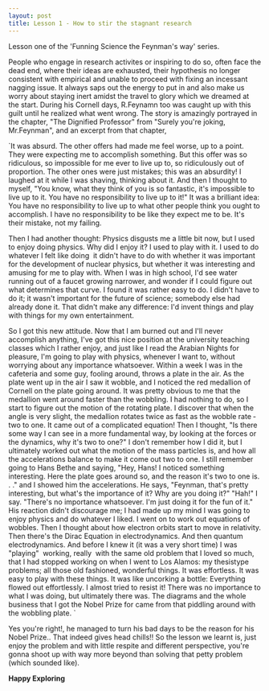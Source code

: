 ```yaml
---
layout: post
title: Lesson 1 - How to stir the stagnant research 
---
```


Lesson one of the 'Funning Science the Feynman's way' series.

People who engage in research activites or inspiring to do so, often face the dead end, where 
their ideas are exhausted, their hypothesis no longer consistent with empirical and unable to proceed 
with fixing an incessant nagging issue. It always saps out the energy to put in and also make us worry about
staying inert amidst the travel to glory which we dreamed at the start. During his Cornell days, R.Feynamn too
was caught up with this guilt until he realized what went wrong. The story is amazingly portrayed in the chapter,
"The Dignified Professor" from "Surely you're joking, Mr.Feynman", and an excerpt from that chapter,

`It was absurd. The other offers had made me feel worse, up to a point. They were 
expecting me to accomplish something. But this offer was so ridiculous, so impossible 
for me ever to live up to, so ridiculously out of proportion. The other ones were just 
mistakes; this was an absurdity! I laughed at it while I was shaving, thinking about it. 
And then I thought to myself, "You know, what they think of you is so fantastic, 
it's impossible to live up to it. You have no responsibility to live up to it!" 
It was a brilliant idea: You have no responsibility to live up to what other people 
think you ought to accomplish. I have no responsibility to be like they expect me to be. 
It's their mistake, not my failing.

Then I had another thought: Physics disgusts me a little bit now, but I used to 
enjoy doing physics. Why did I enjoy it? I used to play with it. I used to do whatever I felt 
like doing ­­ it didn't have to do with whether it was important for the development of 
nuclear physics, but whether it was interesting and amusing for me to play with. When I 
was in high school, I'd see water running out of a faucet growing narrower, and wonder if 
I could figure out what determines that curve. I found it was rather easy to do. I didn't 
have to do it; it wasn't important for the future of science; somebody else had already 
done it. That didn't make any difference: I'd invent things and play with things for my 
own entertainment. 

So I got this new attitude. Now that I am burned out and I'll never accomplish 
anything, I've got this nice position at the university teaching classes which I rather 
enjoy, and just like I read the Arabian Nights for pleasure, I'm going to play with physics, 
whenever I want to, without worrying about any importance whatsoever. 
Within a week I was in the cafeteria and some guy, fooling around, throws a plate 
in the air. As the plate went up in the air I saw it wobble, and I noticed the red medallion 
of Cornell on the plate going around. It was pretty obvious to me that the medallion went
around faster than the wobbling. I had nothing to do, so I start to figure out the motion of the 
rotating plate. I discover that when the angle is very slight, the medallion rotates twice as fast as the 
wobble rate ­­ two to one. It came out of a complicated equation! Then I thought, "Is 
there some way I can see in a more fundamental way, by looking at the forces or the 
dynamics, why it's two to one?" 
I don't remember how I did it, but I ultimately worked out what the motion of the 
mass particles is, and how all the accelerations balance to make it come out two to one. 
I still remember going to Hans Bethe and saying, "Hey, Hans! I noticed 
something interesting. Here the plate goes around so, and the reason it's two to one is. . ." 
and I showed him the accelerations. 
He says, "Feynman, that's pretty interesting, but what's the importance of it? Why 
are you doing it?" 
"Hah!" I say. "There's no importance whatsoever. I'm just doing it for the fun of 
it." His reaction didn't discourage me; I had made up my mind I was going to enjoy 
physics and do whatever I liked. 
I went on to work out equations of wobbles. Then I thought about how electron 
orbits start to move in relativity. Then there's the Dirac Equation in electrodynamics. And 
then quantum electrodynamics. And before I knew it (it was a very short time) I was 
"playing" ­­ working, really ­­ with the same old problem that I loved so much, that I had 
stopped working on when I went to Los Alamos: my thesis­type problems; all those old­ 
fashioned, wonderful things. 
It was effortless. It was easy to play with these things. It was like uncorking a 
bottle: Everything flowed out effortlessly. I almost tried to resist it! There was no 
importance to what I was doing, but ultimately there was. The diagrams and the whole 
business that I got the Nobel Prize for came from that piddling around with the wobbling 
plate. `

Yes you're right!, he managed to turn his bad days to be the reason for his Nobel Prize.. 
That indeed gives head chills!! So the lesson we learnt is, just enjoy the problem and with little
respite and different perspective, you're gonna shoot up with way more beyond than solving that 
petty problem (which sounded like). 

**Happy Exploring**